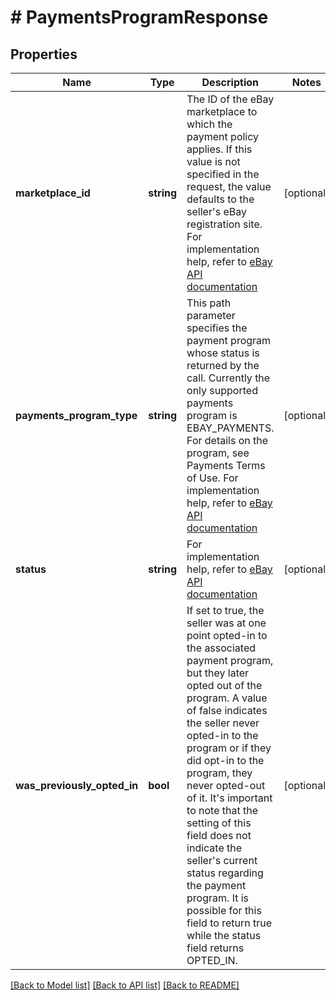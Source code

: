 # # PaymentsProgramResponse

## Properties

Name | Type | Description | Notes
------------ | ------------- | ------------- | -------------
**marketplace_id** | **string** | The ID of the eBay marketplace to which the payment policy applies. If this value is not specified in the request, the value defaults to the seller's eBay registration site. For implementation help, refer to <a href='https://developer.ebay.com/api-docs/sell/account/types/ba:MarketplaceIdEnum'>eBay API documentation</a> | [optional]
**payments_program_type** | **string** | This path parameter specifies the payment program whose status is returned by the call. Currently the only supported payments program is EBAY_PAYMENTS. For details on the program, see Payments Terms of Use. For implementation help, refer to <a href='https://developer.ebay.com/api-docs/sell/account/types/api:PaymentsProgramType'>eBay API documentation</a> | [optional]
**status** | **string** | For implementation help, refer to <a href='https://developer.ebay.com/api-docs/sell/account/types/api:PaymentsProgramStatus'>eBay API documentation</a> | [optional]
**was_previously_opted_in** | **bool** | If set to true, the seller was at one point opted-in to the associated payment program, but they later opted out of the program. A value of false indicates the seller never opted-in to the program or if they did opt-in to the program, they never opted-out of it. It's important to note that the setting of this field does not indicate the seller's current status regarding the payment program. It is possible for this field to return true while the status field returns OPTED_IN. | [optional]

[[Back to Model list]](../../README.md#models) [[Back to API list]](../../README.md#endpoints) [[Back to README]](../../README.md)
